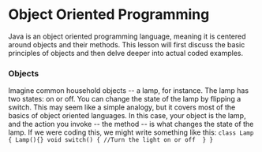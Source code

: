 # Object Oriented Programming
Java is an object oriented programming language, meaning it is centered around objects and their methods. This lesson will first discuss the basic principles of objects and then delve deeper into actual coded examples.
### Objects
Imagine common household objects -- a lamp, for instance. The lamp has two states: on or off. You can change the state of the lamp by flipping a switch. This may seem like a simple analogy, but it covers most of the basics of object oriented languages. In this case, your object is the lamp, and the action you invoke -- the method -- is what changes the state of the lamp. If we were coding this, we might write something like this:
`
class Lamp {
	Lamp(){}
	void switch() {
		//Turn the light on or off 
	}
}
`